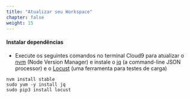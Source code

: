 ```yaml
---
title: "Atualizar seu Workspace"
chapter: false
weight: 15
---
```


#### Instalar dependências

- Execute os seguintes comandos no terminal Cloud9 para atualizar o [nvm](https://github.com/nvm-sh/nvm) (Node Version Manager) e instale o [jq](https://stedolan.github.io/jq/) (a command-line JSON processor) e o [Locust](https://locust.io/) (uma ferramenta para testes de carga)
```
nvm install stable
sudo yum -y install jq 
sudo pip3 install locust
```